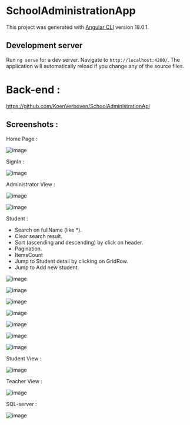 # SchoolAdministrationApp

This project was generated with [Angular CLI](https://github.com/angular/angular-cli) version 18.0.1.

## Development server

Run `ng serve` for a dev server. Navigate to `http://localhost:4200/`. The application will automatically reload if you change any of the source files.

# Back-end :
https://github.com/KoenVerboven/SchoolAdministrationApi

## Screenshots :
Home Page :

![image](https://github.com/user-attachments/assets/ab8a6998-b2d8-4082-beb7-be24fe538d2a)

SignIn :

![image](https://github.com/user-attachments/assets/b6c7830b-f369-499d-8f6e-453f0f01df97)

Administrator View :

![image](https://github.com/user-attachments/assets/dc9e7f18-9400-42ef-b134-9a60f89e21f1)

![image](https://github.com/user-attachments/assets/b59c7c6d-352a-4771-998f-743053b6fdd8)


Student : 
* Search on fullName (like *).
* Clear search result.
* Sort (ascending and descending) by click on header. 
* Pagination.
* ItemsCount
* Jump to Student detail by clicking on GridRow.
* Jump to Add new student.
  
  

![image](https://github.com/user-attachments/assets/32c75e5a-0adf-43f4-ba39-09cd17989a16)

![image](https://github.com/user-attachments/assets/d6986c7f-8106-45e8-8651-9cd835371e3e)

![image](https://github.com/user-attachments/assets/d66b8028-6581-4b0b-8f8c-b37717e820a2)

![image](https://github.com/user-attachments/assets/5aa9771d-9d20-40b6-b618-f8356e552da6)

![image](https://github.com/user-attachments/assets/b97c07a1-31f0-4368-b33c-9bec5f19e71f)

![image](https://github.com/user-attachments/assets/393342b3-0e6f-4690-b9c1-52155f0dd5a5)

![image](https://github.com/user-attachments/assets/951b2c38-7c30-4f4e-9bbc-4b9f99540ced)


Student View :

![image](https://github.com/user-attachments/assets/d1692cff-152b-4357-9229-bff1276d722a)


Teacher View :

![image](https://github.com/user-attachments/assets/8fcf48bd-b102-4b46-b4b4-1ba0026055ad)


SQL-server :

![image](https://github.com/user-attachments/assets/63025142-f4e7-4d35-a371-f3a26314073a)





















